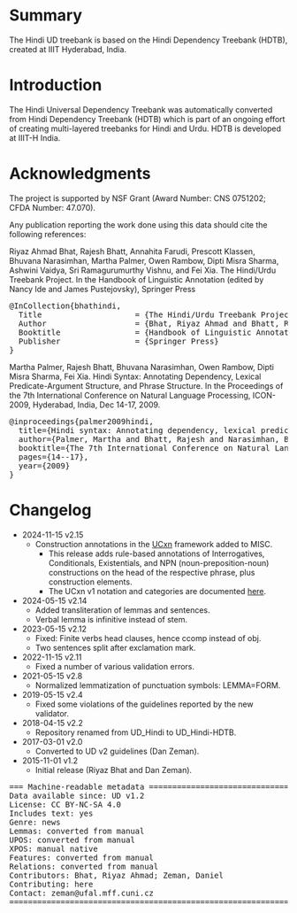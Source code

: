 # Summary

The Hindi UD treebank is based on the Hindi Dependency Treebank (HDTB),
created at IIIT Hyderabad, India.

# Introduction

The Hindi Universal Dependency Treebank was automatically converted from Hindi Dependency Treebank (HDTB) which is part of an ongoing effort of creating multi-layered treebanks for Hindi and Urdu. HDTB is developed at IIIT-H India.

# Acknowledgments

The project is supported by NSF Grant (Award Number: CNS 0751202; CFDA Number: 47.070).

Any publication reporting the work done using this data should cite the following references:

Riyaz Ahmad Bhat, Rajesh Bhatt, Annahita Farudi, Prescott Klassen, Bhuvana Narasimhan, Martha Palmer, Owen Rambow, Dipti Misra Sharma, Ashwini Vaidya, Sri Ramagurumurthy Vishnu, and Fei Xia. The Hindi/Urdu Treebank Project. In the Handbook of Linguistic Annotation (edited by Nancy Ide and James Pustejovsky), Springer Press

<pre>
@InCollection{bhathindi,
  Title                    = {The Hindi/Urdu Treebank Project},
  Author                   = {Bhat, Riyaz Ahmad and Bhatt, Rajesh and Farudi, Annahita and Klassen, Prescott and Narasimhan, Bhuvana and Palmer, Martha and Rambow, Owen and Sharma, Dipti Misra and Vaidya, Ashwini and Vishnu, Sri Ramagurumurthy and others},
  Booktitle                = {Handbook of Linguistic Annotation},
  Publisher                = {Springer Press}
}
</pre>

Martha Palmer, Rajesh Bhatt, Bhuvana Narasimhan, Owen Rambow, Dipti Misra Sharma, Fei Xia. Hindi Syntax: Annotating Dependency, Lexical Predicate-Argument Structure, and Phrase Structure. In the Proceedings of the 7th International Conference on Natural Language Processing, ICON-2009, Hyderabad, India, Dec 14-17, 2009.

<pre>
@inproceedings{palmer2009hindi,
  title={Hindi syntax: Annotating dependency, lexical predicate-argument structure, and phrase structure},
  author={Palmer, Martha and Bhatt, Rajesh and Narasimhan, Bhuvana and Rambow, Owen and Sharma, Dipti Misra and Xia, Fei},
  booktitle={The 7th International Conference on Natural Language Processing},
  pages={14--17},
  year={2009}
}
</pre>

# Changelog

* 2024-11-15 v2.15
  * Construction annotations in the [UCxn](https://github.com/LeonieWeissweiler/UCxn) framework added to MISC.
    * This release adds rule-based annotations of Interrogatives, Conditionals, Existentials, and NPN (noun-preposition-noun) constructions on the head of the respective phrase, plus construction elements.
    * The UCxn v1 notation and categories are documented [here](https://github.com/LeonieWeissweiler/UCxn/blob/main/docs/UCxn-v1.pdf).
* 2024-05-15 v2.14
  * Added transliteration of lemmas and sentences.
  * Verbal lemma is infinitive instead of stem.
* 2023-05-15 v2.12
  * Fixed: Finite verbs head clauses, hence ccomp instead of obj.
  * Two sentences split after exclamation mark.
* 2022-11-15 v2.11
  * Fixed a number of various validation errors.
* 2021-05-15 v2.8
  * Normalized lemmatization of punctuation symbols: LEMMA=FORM.
* 2019-05-15 v2.4
  * Fixed some violations of the guidelines reported by the new validator.
* 2018-04-15 v2.2
  * Repository renamed from UD_Hindi to UD_Hindi-HDTB.
* 2017-03-01 v2.0
  * Converted to UD v2 guidelines (Dan Zeman).
* 2015-11-01 v1.2
  * Initial release (Riyaz Bhat and Dan Zeman).

<pre>
=== Machine-readable metadata =================================================
Data available since: UD v1.2
License: CC BY-NC-SA 4.0
Includes text: yes
Genre: news
Lemmas: converted from manual
UPOS: converted from manual
XPOS: manual native
Features: converted from manual
Relations: converted from manual
Contributors: Bhat, Riyaz Ahmad; Zeman, Daniel
Contributing: here
Contact: zeman@ufal.mff.cuni.cz
===============================================================================
</pre>
